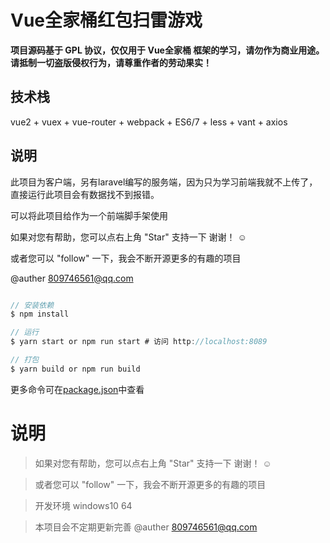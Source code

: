 # Vue全家桶红包扫雷游戏

__项目源码基于 GPL 协议，仅仅用于 Vue全家桶 框架的学习，请勿作为商业用途。 请抵制一切盗版侵权行为，请尊重作者的劳动果实！__


## 技术栈
vue2 + vuex + vue-router + webpack + ES6/7 + less + vant + axios

## 说明
此项目为客户端，另有laravel编写的服务端，因为只为学习前端我就不上传了，直接运行此项目会有数据找不到报错。

可以将此项目给作为一个前端脚手架使用

如果对您有帮助，您可以点右上角 "Star" 支持一下 谢谢！ ☺

或者您可以 "follow" 一下，我会不断开源更多的有趣的项目

@auther 809746561@qq.com

```javascript

// 安装依赖
$ npm install

// 运行
$ yarn start or npm run start # 访问 http://localhost:8089

// 打包
$ yarn build or npm run build

```
更多命令可在[package.json](./package.json)中查看


# 说明

>  如果对您有帮助，您可以点右上角 "Star" 支持一下 谢谢！ ☺

>  或者您可以 "follow" 一下，我会不断开源更多的有趣的项目

>  开发环境 windows10 64

>  本项目会不定期更新完善 @auther 809746561@qq.com

